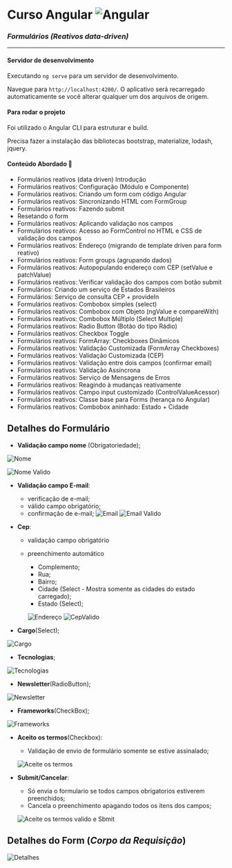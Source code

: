 # Curso Angular ![Angular](https://cdn-images-1.medium.com/max/45/1*nbJ41jD1-r2Oe6FsLjKaOg@2x.png)


### _Formulários (Reativos data-driven)_

----------

#### Servidor de desenvolvimento

Executando `ng serve` para um servidor de desenvolvimento.

Navegue para `http://localhost:4200/`. O aplicativo será recarregado automaticamente se você alterar qualquer um dos arquivos de origem.

#### Para rodar o projeto

Foi utilizado o Angular CLI para estruturar e build.

Precisa fazer a instalação das bibliotecas bootstrap, materialize, lodash, jquery.

#### Conteúdo Abordado 📃

-   Formulários reativos (data driven) Introdução
-   Formulários reativos: Configuração (Módulo e Componente)
-   Formulários reativos: Criando um form com código Angular    
-   Formulários reativos: Sincronizando HTML com FormGroup    
-   Formulários reativos: Fazendo submit    
-   Resetando o form    
-   Formulários reativos: Aplicando validação nos campos    
-   Formulários reativos: Acesso ao FormControl no HTML e CSS de validação dos campos    
-   Formulários reativos: Endereço (migrando de template driven para form reativo)    
-   Formulários reativos: Form groups (agrupando dados)    
-   Formulários reativos: Autopopulando endereço com CEP (setValue e patchValue)    
-   Formulários reativos: Verificar validação dos campos com botão submit    
-   Formulários: Criando um serviço de Estados Brasileiros    
-   Formulários: Serviço de consulta CEP + provideIn    
-   Formulários reativos: Combobox simples (select)    
-   Formulários reativos: Combobox com Objeto (ngValue e compareWith)    
-   Formulários reativos: Combobox Múltiplo (Select Multiple)    
-   Formulários reativos: Radio Button (Botão do tipo Rádio)    
-   Formulários reativos: Checkbox Toggle    
-   Formulários reativos: FormArray: Checkboxes Dinâmicos    
-   Formulários reativos: Validação Customizada (FormArray Checkboxes)    
-   Formulários reativos: Validação Customizada (CEP)    
-   Formulários reativos: Validação entre dois campos (confirmar email)    
-   Formulários reativos: Validação Assíncrona    
-   Formulários reativos: Serviço de Mensagens de Erros    
-   Formulários reativos: Reagindo à mudanças reativamente    
-   Formulários reativos: Campo input customizado (ControlValueAcessor)    
-   Formulários reativos: Classe base para Forms (herança no Angular)    
-   Formulários reativos: Combobox aninhado: Estado + Cidade

## Detalhes do Formulário

- **Validação campo nome** (Obrigatoriedade);

![Nome](https://user-images.githubusercontent.com/35903451/142417453-a85f4273-be16-41e9-a067-c455acc500b2.png)

![Nome Valido](https://user-images.githubusercontent.com/35903451/142417829-6fea1fc5-8861-4e96-8f45-9d4a7be95d7d.png)

- **Validação campo E-mail**: 
    - verificação de e-mail; 
    - válido campo obrigatório;
    - confirmação de e-mail; 
    ![Email](https://user-images.githubusercontent.com/35903451/142417970-18a0caef-571a-4485-9a29-a3c6a7e188a8.png)
   ![Email Valido](https://user-images.githubusercontent.com/35903451/142418010-9156176f-a3d2-4f26-a7a6-56a0df809417.png)
    
- **Cep**:   
  - validação campo obrigatório 
  - preenchimento automático
     - Complemento;
     - Rua;
     - Bairro;
     - Cidade (Select - Mostra somente as cidades do estado carregado);	
     - Estado (Select);
     
     ![Endereço](https://user-images.githubusercontent.com/35903451/142418058-4b90483d-92bd-43ca-a4fa-25021f3bbc67.png)
     ![CepValido](https://user-images.githubusercontent.com/35903451/142418099-14c4c42a-4576-49c2-ab69-9b740866d882.png)
  
- **Cargo**(Select);

![Cargo](https://user-images.githubusercontent.com/35903451/142418142-a61d9906-c67a-40e1-a334-00ec16731f72.png)

- **Tecnologias**;

![Tecnologias](https://user-images.githubusercontent.com/35903451/142418214-e921aebf-8752-4c91-a6c5-935e2bdaa4ad.png)

- **Newsletter**(RadioButton);

![Newsletter](https://user-images.githubusercontent.com/35903451/142418262-ee200e18-8e81-459e-a05b-7e3f7397c526.png)

- **Frameworks**(CheckBox);

![Frameworks](https://user-images.githubusercontent.com/35903451/142418379-291d5417-a526-4e03-8973-41a30885aa8b.png)

- **Aceito os termos**(Checkbox):
     - Validação de envio de formulário somente se estive assinalado;
     
     ![Aceite os termos](https://user-images.githubusercontent.com/35903451/142418432-bb932ec2-6f05-41ee-b3cb-1db72f005f1a.png)

- **Submit/Cancelar**:
     - Só envia o formulario se todos campos obrigatorios estiverem preenchidos;
     - Cancela o preenchimento apagando todos os itens dos campos;
     
     ![Aceite os termos valido e Sbmit](https://user-images.githubusercontent.com/35903451/142418920-6b754c37-44a8-459e-a917-19ef1cd5b660.png)
           
     
## Detalhes do Form (_Corpo da Requisição_)

![Detalhes](https://user-images.githubusercontent.com/35903451/142418965-b01ab241-a2f4-4cde-b122-08dba43adc31.png)
